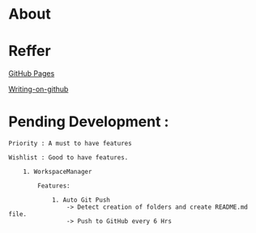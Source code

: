 # About 
	
# Reffer 	
	
[GitHub Pages](https://pages.github.com/)
	
[Writing-on-github](https://docs.github.com/en/get-started/writing-on-github)
	
# Pending Development : 
	Priority : A must to have features

	Wishlist : Good to have features. 
		
		1. WorkspaceManager
			
			Features:
				
				1. Auto Git Push 
					-> Detect creation of folders and create README.md file.
					-> Push to GitHub every 6 Hrs 
			

